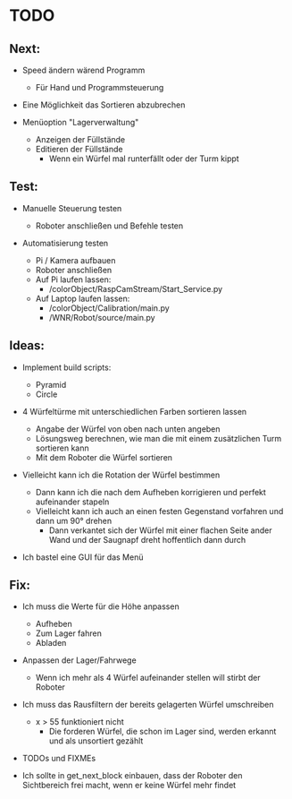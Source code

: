 # TODO

## Next:

- Speed ändern wärend Programm
    - Für Hand und Programmsteuerung

- Eine Möglichkeit das Sortieren abzubrechen

- Menüoption "Lagerverwaltung"
    - Anzeigen der Füllstände
    - Editieren der Füllstände
        - Wenn ein Würfel mal runterfällt oder der Turm kippt

## Test:

- Manuelle Steuerung testen
    - Roboter anschließen und Befehle testen

- Automatisierung testen
    - Pi / Kamera aufbauen
    - Roboter anschließen
    - Auf Pi laufen lassen:
        - /colorObject/RaspCamStream/Start_Service.py
    - Auf Laptop laufen lassen:
        - /colorObject/Calibration/main.py
        - /WNR/Robot/source/main.py

## Ideas:

- Implement build scripts:
    - Pyramid
    - Circle

- 4 Würfeltürme mit unterschiedlichen Farben sortieren lassen
    - Angabe der Würfel von oben nach unten angeben
    - Lösungsweg berechnen, wie man die mit einem zusätzlichen Turm sortieren kann
    - Mit dem Roboter die Würfel sortieren

- Vielleicht kann ich die Rotation der Würfel bestimmen
    - Dann kann ich die nach dem Aufheben korrigieren und perfekt aufeinander stapeln
    - Vielleicht kann ich auch an einen festen Gegenstand vorfahren und dann um 90° drehen
        - Dann verkantet sich der Würfel mit einer flachen Seite ander Wand und der Saugnapf dreht hoffentlich dann durch

- Ich bastel eine GUI für das Menü

## Fix:

- Ich muss die Werte für die Höhe anpassen
    - Aufheben
    - Zum Lager fahren
    - Abladen

- Anpassen der Lager/Fahrwege
    - Wenn ich mehr als 4 Würfel aufeinander stellen will stirbt der Roboter

- Ich muss das Rausfiltern der bereits gelagerten Würfel umschreiben
    - x > 55 funktioniert nicht
        - Die forderen Würfel, die schon im Lager sind, werden erkannt und als unsortiert gezählt

- TODOs und FIXMEs

- Ich sollte in get_next_block einbauen, dass der Roboter den Sichtbereich frei macht, wenn er keine Würfel mehr findet